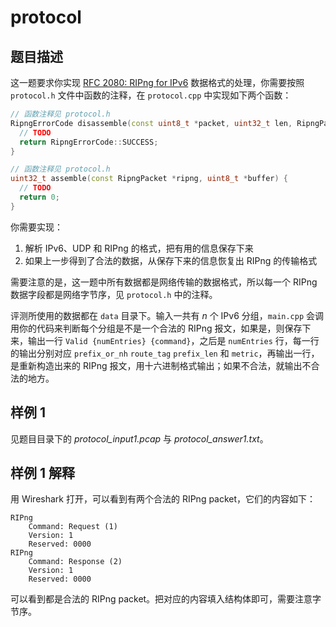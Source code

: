 # protocol

## 题目描述

这一题要求你实现 [RFC 2080: RIPng for IPv6](https://datatracker.ietf.org/doc/html/rfc2080) 数据格式的处理，你需要按照 `protocol.h` 文件中函数的注释，在 `protocol.cpp` 中实现如下两个函数：

```cpp
// 函数注释见 protocol.h
RipngErrorCode disassemble(const uint8_t *packet, uint32_t len, RipngPacket *output) {
  // TODO
  return RipngErrorCode::SUCCESS;
}

// 函数注释见 protocol.h
uint32_t assemble(const RipngPacket *ripng, uint8_t *buffer) {
  // TODO
  return 0;
}
```

你需要实现：

1. 解析 IPv6、UDP 和 RIPng 的格式，把有用的信息保存下来
2. 如果上一步得到了合法的数据，从保存下来的信息恢复出 RIPng 的传输格式

需要注意的是，这一题中所有数据都是网络传输的数据格式，所以每一个 RIPng 数据字段都是网络字节序，见 `protocol.h` 中的注释。

评测所使用的数据都在 `data` 目录下。输入一共有 $n$ 个 IPv6 分组，`main.cpp` 会调用你的代码来判断每个分组是不是一个合法的 RIPng 报文，如果是，则保存下来，输出一行 `Valid {numEntries} {command}`，之后是 `numEntries` 行，每一行的输出分别对应 `prefix_or_nh` `route_tag` `prefix_len` 和 `metric`，再输出一行，是重新构造出来的 RIPng 报文，用十六进制格式输出；如果不合法，就输出不合法的地方。

## 样例 1

见题目目录下的 *protocol_input1.pcap* 与 *protocol_answer1.txt*。

## 样例 1 解释

用 Wireshark 打开，可以看到有两个合法的 RIPng packet，它们的内容如下：

```text
RIPng
    Command: Request (1)
    Version: 1
    Reserved: 0000
RIPng
    Command: Response (2)
    Version: 1
    Reserved: 0000
```

可以看到都是合法的 RIPng packet。把对应的内容填入结构体即可，需要注意字节序。

